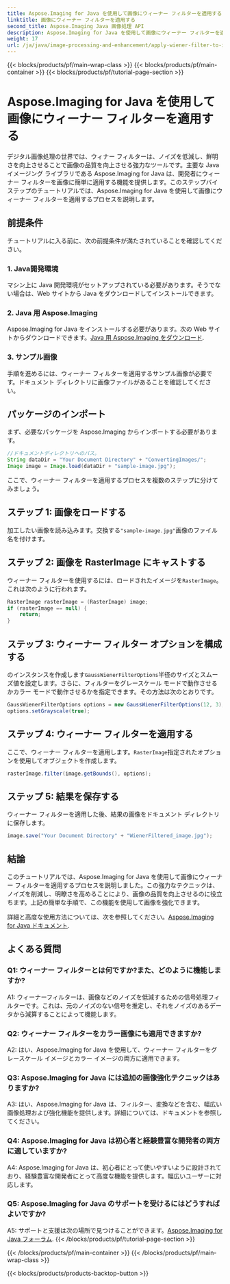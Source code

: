 ```yaml
---
title: Aspose.Imaging for Java を使用して画像にウィーナー フィルターを適用する
linktitle: 画像にウィーナー フィルターを適用する
second_title: Aspose.Imaging Java 画像処理 API
description: Aspose.Imaging for Java を使用して画像にウィーナー フィルターを適用し、画像の品質を向上させ、ノイズを簡単に軽減する方法を学びます。
weight: 17
url: /ja/java/image-processing-and-enhancement/apply-wiener-filter-to-images/
---
```


{{< blocks/products/pf/main-wrap-class >}}
{{< blocks/products/pf/main-container >}}
{{< blocks/products/pf/tutorial-page-section >}}

# Aspose.Imaging for Java を使用して画像にウィーナー フィルターを適用する


デジタル画像処理の世界では、ウィナー フィルターは、ノイズを低減し、鮮明さを向上させることで画像の品質を向上させる強力なツールです。主要な Java イメージング ライブラリである Aspose.Imaging for Java は、開発者にウィーナー フィルターを画像に簡単に適用する機能を提供します。このステップバイステップのチュートリアルでは、Aspose.Imaging for Java を使用して画像にウィーナー フィルターを適用するプロセスを説明します。

## 前提条件

チュートリアルに入る前に、次の前提条件が満たされていることを確認してください。

### 1. Java開発環境

マシン上に Java 開発環境がセットアップされている必要があります。そうでない場合は、Web サイトから Java をダウンロードしてインストールできます。

### 2. Java 用 Aspose.Imaging

Aspose.Imaging for Java をインストールする必要があります。次の Web サイトからダウンロードできます。[Java 用 Aspose.Imaging をダウンロード](https://releases.aspose.com/imaging/java/).

### 3. サンプル画像

手順を進めるには、ウィーナー フィルターを適用するサンプル画像が必要です。ドキュメント ディレクトリに画像ファイルがあることを確認してください。

## パッケージのインポート

まず、必要なパッケージを Aspose.Imaging からインポートする必要があります。

```java
//ドキュメントディレクトリへのパス。
String dataDir = "Your Document Directory" + "ConvertingImages/";
Image image = Image.load(dataDir + "sample-image.jpg");
```

ここで、ウィーナー フィルターを適用するプロセスを複数のステップに分けてみましょう。

## ステップ 1: 画像をロードする

加工したい画像を読み込みます。交換する`"sample-image.jpg"`画像のファイル名を付けます。

## ステップ 2: 画像を RasterImage にキャストする

ウィーナー フィルターを使用するには、ロードされたイメージを`RasterImage`。これは次のように行われます。

```java
RasterImage rasterImage = (RasterImage) image;
if (rasterImage == null) {
    return;
}
```

## ステップ 3: ウィーナー フィルター オプションを構成する

のインスタンスを作成します`GaussWienerFilterOptions`半径のサイズとスムーズ値を設定します。さらに、フィルターをグレースケール モードで動作させるかカラー モードで動作させるかを指定できます。その方法は次のとおりです。

```java
GaussWienerFilterOptions options = new GaussWienerFilterOptions(12, 3);
options.setGrayscale(true);
```

## ステップ 4: ウィーナー フィルターを適用する

ここで、ウィーナー フィルターを適用します。`RasterImage`指定されたオプションを使用してオブジェクトを作成します。

```java
rasterImage.filter(image.getBounds(), options);
```

## ステップ 5: 結果を保存する

ウィーナー フィルターを適用した後、結果の画像をドキュメント ディレクトリに保存します。

```java
image.save("Your Document Directory" + "WienerFiltered_image.jpg");
```

## 結論

このチュートリアルでは、Aspose.Imaging for Java を使用して画像にウィーナー フィルターを適用するプロセスを説明しました。この強力なテクニックは、ノイズを削減し、明瞭さを高めることにより、画像の品質を向上させるのに役立ちます。上記の簡単な手順で、この機能を使用して画像を強化できます。

詳細と高度な使用方法については、次を参照してください。[Aspose.Imaging for Java ドキュメント](https://reference.aspose.com/imaging/java/).

## よくある質問

### Q1: ウィーナー フィルターとは何ですか?また、どのように機能しますか?

A1: ウィーナーフィルターは、画像などのノイズを低減するための信号処理フィルターです。これは、元のノイズのない信号を推定し、それをノイズのあるデータから減算することによって機能します。

### Q2: ウィーナー フィルターをカラー画像にも適用できますか?

A2: はい、Aspose.Imaging for Java を使用して、ウィーナー フィルターをグレースケール イメージとカラー イメージの両方に適用できます。

### Q3: Aspose.Imaging for Java には追加の画像強化テクニックはありますか?

A3: はい、Aspose.Imaging for Java は、フィルター、変換などを含む、幅広い画像処理および強化機能を提供します。詳細については、ドキュメントを参照してください。

### Q4: Aspose.Imaging for Java は初心者と経験豊富な開発者の両方に適していますか?

A4: Aspose.Imaging for Java は、初心者にとって使いやすいように設計されており、経験豊富な開発者にとって高度な機能を提供します。幅広いユーザーに対応します。

### Q5: Aspose.Imaging for Java のサポートを受けるにはどうすればよいですか?

 A5: サポートと支援は次の場所で見つけることができます。[Aspose.Imaging for Java フォーラム](https://forum.aspose.com/).
{{< /blocks/products/pf/tutorial-page-section >}}

{{< /blocks/products/pf/main-container >}}
{{< /blocks/products/pf/main-wrap-class >}}

{{< blocks/products/products-backtop-button >}}
